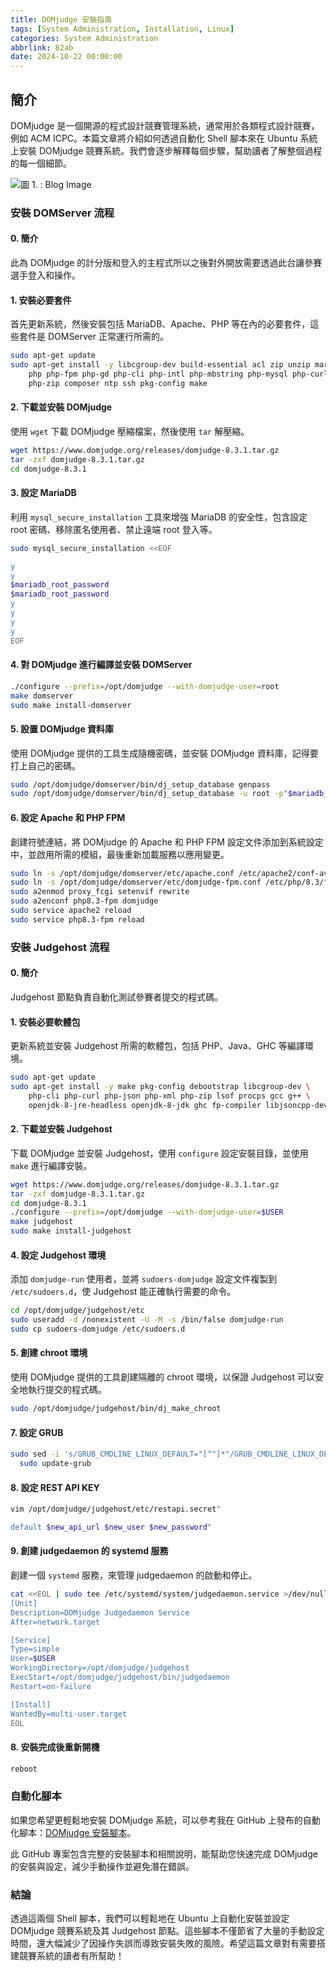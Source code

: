 ```yaml
---
title: DOMjudge 安裝指南
tags: [System Administration, Installation, Linux]
categories: System Administration
abbrlink: 82ab
date: 2024-10-22 00:00:00
---
```


## 簡介

DOMjudge 是一個開源的程式設計競賽管理系統，通常用於各類程式設計競賽，例如 ACM ICPC。本篇文章將介紹如何透過自動化 Shell 腳本來在 Ubuntu 系統上安裝 DOMjudge 競賽系統。我們會逐步解釋每個步驟，幫助讀者了解整個過程的每一個細節。

<!--more-->

![圖 1. : Blog Image](https://imgur.com/YJsR9lN.png)

### 安裝 DOMServer 流程

#### 0. 簡介

此為 DOMjudge 的計分版和登入的主程式所以之後對外開放需要透過此台讓參賽選手登入和操作。

#### 1. 安裝必要套件

首先更新系統，然後安裝包括 MariaDB、Apache、PHP 等在內的必要套件，這些套件是 DOMServer 正常運行所需的。

```bash
sudo apt-get update
sudo apt-get install -y libcgroup-dev build-essential acl zip unzip mariadb-server apache2 \
    php php-fpm php-gd php-cli php-intl php-mbstring php-mysql php-curl php-json php-xml \
    php-zip composer ntp ssh pkg-config make
```

#### 2. 下載並安裝 DOMjudge

使用 `wget` 下載 DOMjudge 壓縮檔案，然後使用 `tar` 解壓縮。

```bash
wget https://www.domjudge.org/releases/domjudge-8.3.1.tar.gz
tar -zxf domjudge-8.3.1.tar.gz
cd domjudge-8.3.1
```

#### 3. 設定 MariaDB

利用 `mysql_secure_installation` 工具來增強 MariaDB 的安全性，包含設定 root 密碼、移除匿名使用者、禁止遠端 root 登入等。

```bash
sudo mysql_secure_installation <<EOF

y
y
$mariadb_root_password
$mariadb_root_password
y
y
y
y
EOF
```

#### 4. 對 DOMjudge 進行編譯並安裝 DOMServer

```bash
./configure --prefix=/opt/domjudge --with-domjudge-user=root
make domserver
sudo make install-domserver
```

#### 5. 設置 DOMjudge 資料庫

使用 DOMjudge 提供的工具生成隨機密碼，並安裝 DOMjudge 資料庫，記得要打上自己的密碼。

```bash
sudo /opt/domjudge/domserver/bin/dj_setup_database genpass
sudo /opt/domjudge/domserver/bin/dj_setup_database -u root -p"$mariadb_root_password" install
```

#### 6. 設定 Apache 和 PHP FPM

創建符號連結，將 DOMjudge 的 Apache 和 PHP FPM 設定文件添加到系統設定中，並啟用所需的模組，最後重新加載服務以應用變更。

```bash
sudo ln -s /opt/domjudge/domserver/etc/apache.conf /etc/apache2/conf-available/domjudge.conf
sudo ln -s /opt/domjudge/domserver/etc/domjudge-fpm.conf /etc/php/8.3/fpm/pool.d/domjudge.conf
sudo a2enmod proxy_fcgi setenvif rewrite
sudo a2enconf php8.3-fpm domjudge
sudo service apache2 reload
sudo service php8.3-fpm reload
```

### 安裝 Judgehost 流程

#### 0. 簡介

Judgehost 節點負責自動化測試參賽者提交的程式碼。

#### 1. 安裝必要軟體包

更新系統並安裝 Judgehost 所需的軟體包，包括 PHP、Java、GHC 等編譯環境。

```bash
sudo apt-get update
sudo apt-get install -y make pkg-config debootstrap libcgroup-dev \
    php-cli php-curl php-json php-xml php-zip lsof procps gcc g++ \
    openjdk-8-jre-headless openjdk-8-jdk ghc fp-compiler libjsoncpp-dev build-essential
```

#### 2. 下載並安裝 Judgehost

下載 DOMjudge 並安裝 Judgehost，使用 `configure` 設定安裝目錄，並使用 `make` 進行編譯安裝。

```bash
wget https://www.domjudge.org/releases/domjudge-8.3.1.tar.gz
tar -zxf domjudge-8.3.1.tar.gz
cd domjudge-8.3.1
./configure --prefix=/opt/domjudge --with-domjudge-user=$USER
make judgehost
sudo make install-judgehost
```

#### 4. 設定 Judgehost 環境

添加 `domjudge-run` 使用者，並將 `sudoers-domjudge` 設定文件複製到 `/etc/sudoers.d`，使 Judgehost 能正確執行需要的命令。

```bash
cd /opt/domjudge/judgehost/etc
sudo useradd -d /nonexistent -U -M -s /bin/false domjudge-run
sudo cp sudoers-domjudge /etc/sudoers.d
```

#### 5. 創建 chroot 環境

使用 DOMjudge 提供的工具創建隔離的 chroot 環境，以保證 Judgehost 可以安全地執行提交的程式碼。

```bash
sudo /opt/domjudge/judgehost/bin/dj_make_chroot
```

#### 7. 設定 GRUB

```bash
sudo sed -i 's/GRUB_CMDLINE_LINUX_DEFAULT="[^"]*"/GRUB_CMDLINE_LINUX_DEFAULT="quiet splash cgroup_enable=memory swapaccount=1 systemd.unified_cgroup_hierarchy=0"/' /etc/default/grub
  sudo update-grub
```

#### 8. 設定 REST API KEY

```bash
vim /opt/domjudge/judgehost/etc/restapi.secret"

default $new_api_url $new_user $new_password"
```

#### 9. 創建 judgedaemon 的 systemd 服務

創建一個 `systemd` 服務，來管理 judgedaemon 的啟動和停止。

```bash
cat <<EOL | sudo tee /etc/systemd/system/judgedaemon.service >/dev/null
[Unit]
Description=DOMjudge Judgedaemon Service
After=network.target

[Service]
Type=simple
User=$USER
WorkingDirectory=/opt/domjudge/judgehost
ExecStart=/opt/domjudge/judgehost/bin/judgedaemon
Restart=on-failure

[Install]
WantedBy=multi-user.target
EOL
```

#### 8. 安裝完成後重新開機

```bash
reboot
```

### 自動化腳本
如果您希望更輕鬆地安裝 DOMjudge 系統，可以參考我在 GitHub 上發布的自動化腳本：[DOMjudge 安裝腳本](https://github.com/walle45611/DOMjudge-AutoInstall)。

此 GitHub 專案包含完整的安裝腳本和相關說明，能幫助您快速完成 DOMjudge 的安裝與設定，減少手動操作並避免潛在錯誤。

### 結論

透過這兩個 Shell 腳本，我們可以輕鬆地在 Ubuntu 上自動化安裝並設定 DOMjudge 競賽系統及其 Judgehost 節點。這些腳本不僅節省了大量的手動設定時間，還大幅減少了因操作失誤而導致安裝失敗的風險。希望這篇文章對有需要搭建競賽系統的讀者有所幫助！